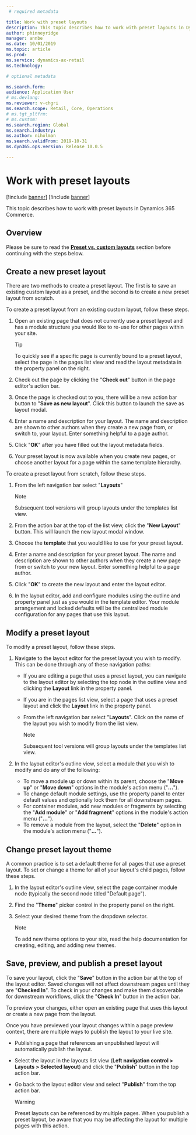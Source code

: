 ```yaml
---
 # required metadata

title: Work with preset layouts
description: This topic describes how to work with preset layouts in Dynamics 365 Commerce.
author: phinneyridge
manager: annbe
ms.date: 10/01/2019
ms.topic: article
ms.prod: 
ms.service: dynamics-ax-retail
ms.technology: 

# optional metadata

ms.search.form:  
audience: Application User
# ms.devlang: 
ms.reviewer: v-chgri
ms.search.scope: Retail, Core, Operations
# ms.tgt_pltfrm: 
# ms.custom: 
ms.search.region: Global
ms.search.industry: 
ms.author: niholman
ms.search.validFrom: 2019-10-31
ms.dyn365.ops.version: Release 10.0.5

---
```


# Work with preset layouts

[!include [banner](../includes/preview-banner.md)]
[!include [banner](../includes/banner.md)]

This topic describes how to work with preset layouts in Dynamics 365 Commerce.

## Overview

Please be sure to read the **[Preset vs. custom layouts](#preset-and-custom-layouts)** section before continuing with the steps below.

## Create a new preset layout

There are two methods to create a preset layout.  The first is to save an existing custom layout as a preset, and the second is to create a new preset layout from scratch.

To create a preset layout from an existing custom layout, follow these steps.

1. Open an existing page that does not currently use a preset layout and has a module structure you would like to re-use for other pages within your site.

   > [!TIP]
   >
   > To quickly see if a specific page is currently bound to a preset layout, select the page in the pages list view and read the layout metadata in the property panel on the right.  
   
2. Check out the page by clicking the "**Check out**" button in the page editor's action bar.

3. Once the page is checked out to you, there will be a new action bar button to "**Save as new layout**".  Click this button to launch the save as layout modal.

4. Enter a name and description for your layout.  The name and description are shown to other authors when they create a new page from, or switch to, your layout.  Enter something helpful to a page author.

5. Click "**OK**" after you have filled out the layout metadata fields.

6. Your preset layout is now available when you create new pages, or choose another layout for a page within the same template hierarchy.

To create a preset layout from scratch, follow these steps.

1. From the left navigation bar select "**Layouts**" 

   > [!NOTE] 
   > Subsequent tool versions will group layouts under the templates list view.
   
2. From the action bar at the top of the list view, click the "**New Layout**" button.  This will launch the new layout modal window.

3. Choose the **template** that you would like to use for your preset layout.

4. Enter a name and description for your preset layout.  The name and description are shown to other authors when they create a new page from or switch to your new layout.  Enter something helpful to a page author.

5. Click "**OK**" to create the new layout and enter the layout editor.

6. In the layout editor, add and configure modules using the outline and property panel just as you would in the template editor.  Your module arrangement and locked defaults will be the centralized module configuration for any pages that use this layout.

## Modify a preset layout

To modify a preset layout, follow these steps.

1. Navigate to the layout editor for the preset layout you wish to modify.  This can be done through any of these navigation paths:
   * If you are editing a page that uses a preset layout, you can navigate to the layout editor by selecting the top node in the outline view and clicking the **Layout** link in the property panel.
   
   * If you are in the pages list view, select a page that uses a preset layout and click the **Layout** link in the property panel.
   
   * From the left navigation bar select "**Layouts**".  Click on the name of the layout you wish to modify from the list view.
   
     > [!NOTE] 
     > Subsequent tool versions will group layouts under the templates list view.
   
2. In the layout editor's outline view, select a module that you wish to modify and do any of the following:

   * To move a module up or down within its parent, choose the "**Move up**" or "**Move down**" options in the module's action menu ("**...**").
   * To change default module settings, use the property panel to enter default values and optionally lock them for all downstream pages.
   * For container modules, add new modules or fragments by selecting the "**Add module**" or "**Add fragment**" options in the module's action menu ("**...**").
   * To remove a module from the layout, select the "**Delete**" option in the module's action menu ("**...**").

## Change preset layout theme

A common practice is to set a default theme for all pages that use a preset layout.  To set or change a theme for all of your layout's child pages, follow these steps.

1. In the layout editor's outline view, select the page container module node (typically the second node titled "Default page").

2. Find the "**Theme**" picker control in the property panel on the right.

3. Select your desired theme from the dropdown selector.  

   > [!NOTE]
   >
   > To add new theme options to your site, read the help documentation for creating, editing, and adding new themes.

## Save, preview, and publish a preset layout

To save your layout, click the "**Save**" button in the action bar at the top of the layout editor.  Saved changes will not affect downstream pages until they are "**Checked In**".  To check in your changes and make them discoverable for downstream workflows, click the "**Check In**" button in the action bar.

To preview your changes, either open an existing page that uses this layout or create a new page from the layout.  

Once you have previewed your layout changes within a page preview context, there are multiple ways to publish the layout to your live site.

- Publishing a page that references an unpublished layout will automatically publish the layout.

- Select the layout in the layouts list view (**Left navigation control > Layouts > Selected layout**) and click the "**Publish**" button in the top action bar.

- Go back to the layout editor view and select "**Publish**" from the top action bar.

  > [!WARNING]
  >
  > Preset layouts can be referenced by multiple pages.  When you publish a preset layout, be aware that you may be affecting the layout for multiple pages with this action.  
